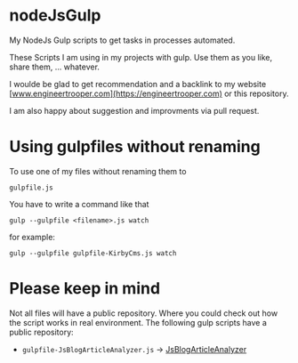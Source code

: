 # nodeJsGulp
My NodeJs Gulp scripts to get tasks in processes automated.

These Scripts I am using in my projects with gulp.
Use them as you like, share them, ... whatever.

I woulde be glad to get recommendation and a backlink to my website [www.engineertrooper.com](https://engineertrooper.com) or this repository.

I am also happy about suggestion and improvments via pull request.


# Using gulpfiles without renaming
To use one of my files without renaming them to
```
gulpfile.js
``` 
You have to write a command like that 
```
gulp --gulpfile <filename>.js watch
```
for example:
```
gulp --gulpfile gulpfile-KirbyCms.js watch
```

# Please keep in mind
Not all files will have a public repository. Where you could check out how the script works in real environment. The following gulp scripts have a public repository:

- ``gulpfile-JsBlogArticleAnalyzer.js`` -> [JsBlogArticleAnalyzer](https://github.com/engineerTrooper/JsBlogArticleAnalyzer)
